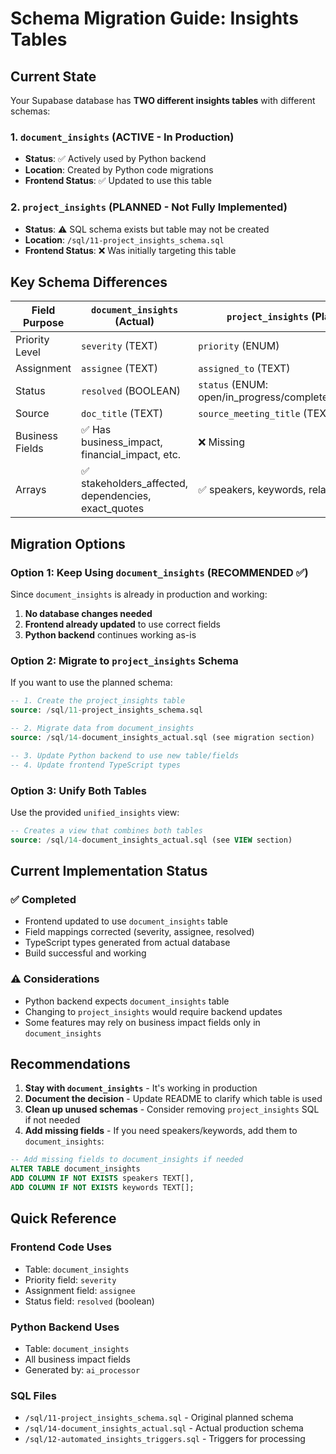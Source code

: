 # Schema Migration Guide: Insights Tables

## Current State

Your Supabase database has **TWO different insights tables** with different schemas:

### 1. `document_insights` (ACTIVE - In Production)
- **Status**: ✅ Actively used by Python backend
- **Location**: Created by Python code migrations
- **Frontend Status**: ✅ Updated to use this table

### 2. `project_insights` (PLANNED - Not Fully Implemented)
- **Status**: ⚠️ SQL schema exists but table may not be created
- **Location**: `/sql/11-project_insights_schema.sql`
- **Frontend Status**: ❌ Was initially targeting this table

## Key Schema Differences

| Field Purpose | `document_insights` (Actual) | `project_insights` (Planned) |
|--------------|------------------------------|------------------------------|
| Priority Level | `severity` (TEXT) | `priority` (ENUM) |
| Assignment | `assignee` (TEXT) | `assigned_to` (TEXT) |
| Status | `resolved` (BOOLEAN) | `status` (ENUM: open/in_progress/completed/cancelled) |
| Source | `doc_title` (TEXT) | `source_meeting_title` (TEXT) |
| Business Fields | ✅ Has business_impact, financial_impact, etc. | ❌ Missing |
| Arrays | ✅ stakeholders_affected, dependencies, exact_quotes | ✅ speakers, keywords, related_insights |

## Migration Options

### Option 1: Keep Using `document_insights` (RECOMMENDED ✅)

Since `document_insights` is already in production and working:

1. **No database changes needed**
2. **Frontend already updated** to use correct fields
3. **Python backend** continues working as-is

### Option 2: Migrate to `project_insights` Schema

If you want to use the planned schema:

```sql
-- 1. Create the project_insights table
source: /sql/11-project_insights_schema.sql

-- 2. Migrate data from document_insights
source: /sql/14-document_insights_actual.sql (see migration section)

-- 3. Update Python backend to use new table/fields
-- 4. Update frontend TypeScript types
```

### Option 3: Unify Both Tables

Use the provided `unified_insights` view:

```sql
-- Creates a view that combines both tables
source: /sql/14-document_insights_actual.sql (see VIEW section)
```

## Current Implementation Status

### ✅ Completed
- Frontend updated to use `document_insights` table
- Field mappings corrected (severity, assignee, resolved)
- TypeScript types generated from actual database
- Build successful and working

### ⚠️ Considerations
- Python backend expects `document_insights` table
- Changing to `project_insights` would require backend updates
- Some features may rely on business impact fields only in `document_insights`

## Recommendations

1. **Stay with `document_insights`** - It's working in production
2. **Document the decision** - Update README to clarify which table is used
3. **Clean up unused schemas** - Consider removing `project_insights` SQL if not needed
4. **Add missing fields** - If you need speakers/keywords, add them to `document_insights`:

```sql
-- Add missing fields to document_insights if needed
ALTER TABLE document_insights
ADD COLUMN IF NOT EXISTS speakers TEXT[],
ADD COLUMN IF NOT EXISTS keywords TEXT[];
```

## Quick Reference

### Frontend Code Uses
- Table: `document_insights`
- Priority field: `severity`
- Assignment field: `assignee`
- Status field: `resolved` (boolean)

### Python Backend Uses
- Table: `document_insights`
- All business impact fields
- Generated by: `ai_processor`

### SQL Files
- `/sql/11-project_insights_schema.sql` - Original planned schema
- `/sql/14-document_insights_actual.sql` - Actual production schema
- `/sql/12-automated_insights_triggers.sql` - Triggers for processing